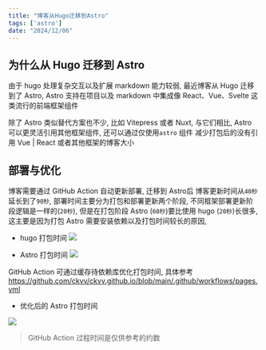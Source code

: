 ```yaml
---
title: "博客从Hugo迁移到Astro"
tags: ['astro']
date: "2024/12/06"
---
```


## 为什么从 Hugo 迁移到 Astro

由于 hugo 处理复杂交互以及扩展 markdown 能力较弱, 最近博客从 Hugo 迁移到了 Astro, Astro 支持在项目以及 markdown 中集成像 React、Vue、Svelte 这类流行的前端框架组件  

除了 Astro 类似替代方案也不少, 比如 Vitepress 或者 Nuxt, 与它们相比, Astro 可以更灵活引用其他框架组件, 还可以通过仅使用`astro` 组件 减少打包后的没有引用 Vue | React 或者其他框架的博客大小

## 部署与优化

博客需要通过 GitHub Action 自动更新部署,  迁移到 Astro后 博客更新时间从`40秒`延长到了`90秒`, 部署时间主要分为打包和部署更新两个阶段, 不同框架部署更新阶段逻辑是一样的(`20秒`), 但是在打包阶段 Astro (`60秒`)要比使用 hugo (`20秒`)长很多,  这主要是因为打包 Astro 需要安装依赖以及打包时间较长的原因, 

+ hugo 打包时间
![](https://files.ckpavv.workers.dev/794ef03ee236f8fa8800f7a0f2ecd57065d063a8d2221a5e72fc5d54bae9851e.png)

+ Astro 打包时间
![](https://files.ckpavv.workers.dev/2eec754ecb7541e209f6a1a64028a2ab0beaba28f98fd17edc2914dc1475ab07.png)

GitHub Action 可通过缓存待依赖库优化打包时间, 具体参考 <https://github.com/ckvv/ckvv.github.io/blob/main/.github/workflows/pages.yml>

+ 优化后的 Astro 打包时间

![](https://files.ckpavv.workers.dev/2cf026f7b956322510a83c475862304ab00ca85f6497e2595459169ad13eff86.png)


> GitHub Action 过程时间是仅供参考的约数


